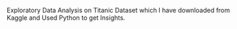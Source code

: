 Exploratory Data Analysis on Titanic Dataset which I have downloaded from Kaggle and Used Python to get Insights.
